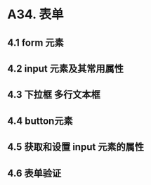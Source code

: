 # A34. 表单

## 4.1 form 元素

## 4.2 input 元素及其常用属性

## 4.3 下拉框 多行文本框

## 4.4 button元素

## 4.5 获取和设置 input 元素的属性

## 4.6 表单验证

